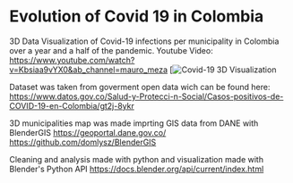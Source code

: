 # Evolution of Covid 19 in Colombia
3D Data Visualization of Covid-19 infections per municipality in Colombia over a year and a half of the pandemic. 
Youtube Video:
https://www.youtube.com/watch?v=Kbsiaa9vYX0&ab_channel=mauro_meza
[![Covid-19 3D Visualization](https://mauriciomeza.github.io/Portfolio3D_MauroMeza/assets/img/port/NMCovi.jpg)

Dataset was taken from goverment open data wich can be found here:
https://www.datos.gov.co/Salud-y-Protecci-n-Social/Casos-positivos-de-COVID-19-en-Colombia/gt2j-8ykr

3D municipalities map was made imprting GIS data from DANE with BlenderGIS
https://geoportal.dane.gov.co/
https://github.com/domlysz/BlenderGIS

Cleaning and analysis made with python and visualization made with Blender's Python API
https://docs.blender.org/api/current/index.html
 

